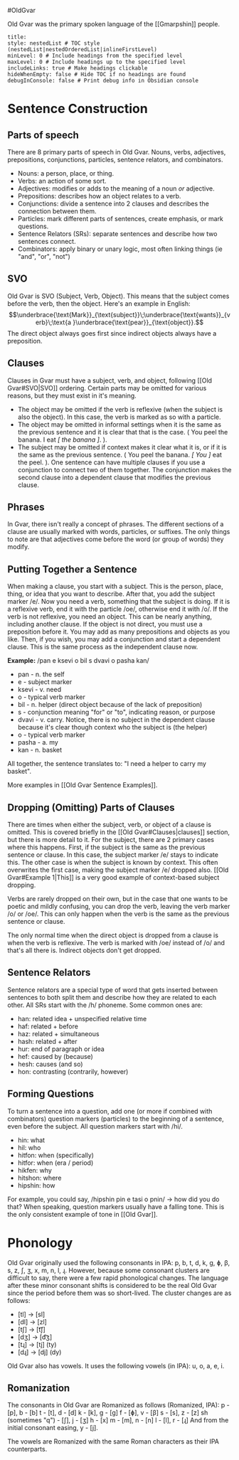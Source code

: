 #OldGvar

Old Gvar was the primary spoken language of the [[Gmarpshin]] people.

```table-of-contents
title: 
style: nestedList # TOC style (nestedList|nestedOrderedList|inlineFirstLevel)
minLevel: 0 # Include headings from the specified level
maxLevel: 0 # Include headings up to the specified level
includeLinks: true # Make headings clickable
hideWhenEmpty: false # Hide TOC if no headings are found
debugInConsole: false # Print debug info in Obsidian console
```


# Sentence Construction
## Parts of speech
There are 8 primary parts of speech in Old Gvar. Nouns, verbs, adjectives, prepositions, conjunctions, particles, sentence relators, and combinators.
- Nouns: a person, place, or thing.
- Verbs: an action of some sort.
- Adjectives: modifies or adds to the meaning of a noun *or* adjective.
- Prepositions: describes how an object relates to a verb.
- Conjunctions:  divide a sentence into 2 clauses and describes the connection between them.
- Particles: mark different parts of sentences, create emphasis, or mark questions.
- Sentence Relators (SRs): separate sentences and describe how two sentences connect.
- Combinators: apply binary or unary logic, most often linking things (ie "and", "or", "not")
## SVO
Old Gvar is SVO (Subject, Verb, Object). This means that the subject comes before the verb, then the object. Here's an example in English:
$$\underbrace{\text{Mark}}_{\text{subject}}\;\underbrace{\text{wants}}_{verb}\;\text{a }\underbrace{\text{pear}}_{\text{object}}.$$
The direct object always goes first since indirect objects always have a preposition.
## Clauses
Clauses in Gvar must have a subject, verb, and object, following [[Old Gvar#SVO|SVO]] ordering. Certain parts may be omitted for various reasons, but they must exist in it's meaning.
- The object may be omitted if the verb is reflexive (when the subject is also the object). In this case, the verb is marked as so with a particle.
- The object may be omitted in informal settings when it is the same as the previous sentence and it is clear that that is the case. ( You peel the banana. I eat *\[ the banana \]*. ).
- The subject may be omitted if context makes it clear what it is, or if it is the same as the previous sentence. ( You peel the banana. *\[ You \]* eat the peel. ).
One sentence can have multiple clauses if you use a conjunction to connect two of them together. The conjunction makes the second clause into a dependent clause that modifies the previous clause.
## Phrases
In Gvar, there isn't really a concept of phrases. The different sections of a clause are usually marked with words, particles, or suffixes. The only things to note are that adjectives come before the word (or group of words) they modify.
## Putting Together a Sentence
When making a clause, you start with a subject. This is the person, place, thing, or idea that you want to describe. After that, you add the subject marker /e/. Now you need a verb, something that the subject is doing. If it is a reflexive verb, end it with the particle /oe/, otherwise end it with /o/. If the verb is not reflexive, you need an object. This can be nearly anything, including another clause. If the object is not direct, you must use a preposition before it. You may add as many prepositions and objects as you like. Then, if you wish, you may add a conjunction and start a dependent clause. This is the same process as the independent clause now.

**Example:**
/pan e ksevi o bil s dvavi o pasha kan/
- pan - n. the self
- e - subject marker
- ksevi - v. need
- o - typical verb marker
- bil - n. helper (direct object because of the lack of preposition)
- s - conjunction meaning "for" or "to", indicating reason, or purpose
- dvavi - v. carry. Notice, there is no subject in the dependent clause because it's clear though context who the subject is (the helper)
- o - typical verb marker
- pasha - a. my
- kan - n. basket

All together, the sentence translates to: "I need a helper to carry my basket".

More examples in [[Old Gvar Sentence Examples]].
## Dropping (Omitting) Parts of Clauses
There are times when either the subject, verb, or object of a clause is omitted. This is covered briefly in the [[Old Gvar#Clauses|clauses]] section, but there is more detail to it. For the subject, there are 2 primary cases where this happens. First, if the subject is the same as the previous sentence or clause. In this case, the subject marker /e/ stays to indicate this. The other case is when the subject is known by context. This often overwrites the first case, making the subject marker /e/ dropped also. [[Old Gvar#Example 1|This]] is a very good example of context-based subject dropping.

Verbs are rarely dropped on their own, but in the case that one wants to be poetic and mildly confusing, you can drop the verb, leaving the verb marker /o/ or /oe/. This can only happen when the verb is the same as the previous sentence or clause.

The only normal time when the direct object is dropped from a clause is when the verb is reflexive. The verb is marked with /oe/ instead of /o/ and that's all there is. Indirect objects don't get dropped.
## Sentence Relators
Sentence relators are a special type of word that gets inserted between sentences to both split them and describe how they are related to each other. All SRs start with the /h/ phoneme. Some common ones are:
- han: related idea + unspecified relative time
- haf: related + before
- haz: related + simultaneous
- hash: related + after
- hur: end of paragraph or idea
- hef: caused by (because)
- hesh: causes (and so)
- hon: contrasting (contrarily, however)
## Forming Questions
To turn a sentence into a question, add one (or more if combined with combinators) question markers (particles) to the beginning of a sentence, even before the subject. All question markers start with /hi/.
- hin: what
- hil: who
- hitfon: when (specifically)
- hitfor: when (era / period)
- hikfen: why
- hitshon: where
- hipshin: how

For example, you could say, /hipshin pin e tasi o pnin/ -> how did you do that? When speaking, question markers usually have a falling tone. This is the only consistent example of tone in [[Old Gvar]].
# Phonology
Old Gvar originally used the following consonants in IPA: p, b, t, d, k, g, ɸ, β, s, z, ʃ, ʒ, x, m, n, l, ɻ. However, because some consonant clusters are difficult to say, there were a few rapid phonological changes. The language after these minor consonant shifts is considered to be the real Old Gvar since the period before them was so short-lived. The cluster changes are as follows:
- \[tl\] -> \[sl\]
- \[dl\] -> \[zl\]
- \[tʃ\] -> \[t͡ʃ\]
- \[dʒ\] -> \[d͡ʒ\]
- \[tɻ\] -> \[tj\] (ty)
- \[dɻ\] -> \[dj\] (dy)

Old Gvar also has vowels. It uses the following vowels (in IPA): u, o, a, e, i. 

## Romanization
The consonants in Old Gvar are Romanized as follows (Romanized, IPA):
p - \[p\], b - \[b\]
t - \[t\], d - \[d\]
k - \[k\], g - \[g\]
f - \[ɸ\], v - \[β\]
s - \[s\], z - \[z\]
sh (sometimes "q") - \[ʃ\], j - \[ʒ\]
h - \[x\]
m - \[m\], n - \[n\]
l - \[l\], r - \[ɻ\]
And from the initial consonant easing, y - \[j\].

The vowels are Romanized with the same Roman characters as their IPA counterparts.
